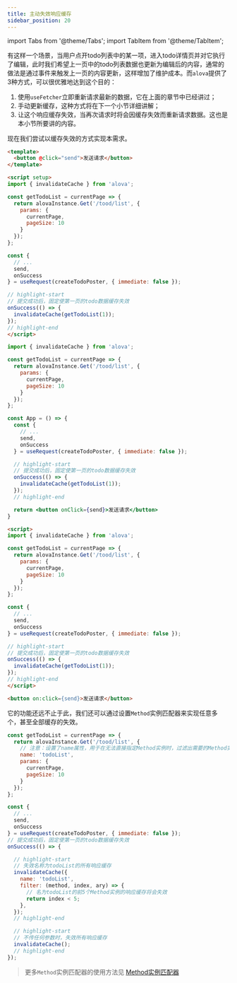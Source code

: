 ```yaml
---
title: 主动失效响应缓存
sidebar_position: 20
---
```


import Tabs from '@theme/Tabs';
import TabItem from '@theme/TabItem';


有这样一个场景，当用户点开todo列表中的某一项，进入todo详情页并对它执行了编辑，此时我们希望上一页中的todo列表数据也更新为编辑后的内容，通常的做法是通过事件来触发上一页的内容更新，这样增加了维护成本。而`alova`提供了3种方式，可以很优雅地达到这个目的：
1. 使用`useFetcher`立即重新请求最新的数据，它在上面的章节中已经讲过；
2. 手动更新缓存，这种方式将在下一个小节详细讲解；
3. 让这个响应缓存失效，当再次请求时将会因缓存失效而重新请求数据。这也是本小节所要讲的内容。

现在我们尝试以缓存失效的方式实现本需求。
<Tabs>
<TabItem value="1" label="vue">

```html
<template>
  <button @click="send">发送请求</button>
</template>

<script setup>
import { invalidateCache } from 'alova';

const getTodoList = currentPage => {
  return alovaInstance.Get('/tood/list', {
    params: {
      currentPage,
      pageSize: 10
    }
  });
};

const {
  // ...
  send,
  onSuccess
} = useRequest(createTodoPoster, { immediate: false });

// highlight-start
// 提交成功后，固定使第一页的todo数据缓存失效
onSuccess(() => {
  invalidateCache(getTodoList(1));
});
// highlight-end
</script>
```

</TabItem>
<TabItem value="2" label="react">

```jsx
import { invalidateCache } from 'alova';

const getTodoList = currentPage => {
  return alovaInstance.Get('/tood/list', {
    params: {
      currentPage,
      pageSize: 10
    }
  });
};

const App = () => {
  const {
    // ...
    send,
    onSuccess
  } = useRequest(createTodoPoster, { immediate: false });

  // highlight-start
  // 提交成功后，固定使第一页的todo数据缓存失效
  onSuccess(() => {
    invalidateCache(getTodoList(1));
  });
  // highlight-end

  return <button onClick={send}>发送请求</button>
}
```

</TabItem>
<TabItem value="3" label="svelte">

```html
<script>
import { invalidateCache } from 'alova';

const getTodoList = currentPage => {
  return alovaInstance.Get('/tood/list', {
    params: {
      currentPage,
      pageSize: 10
    }
  });
};

const {
  // ...
  send,
  onSuccess
} = useRequest(createTodoPoster, { immediate: false });

// highlight-start
// 提交成功后，固定使第一页的todo数据缓存失效
onSuccess(() => {
  invalidateCache(getTodoList(1));
});
// highlight-end
</script>

<button on:click={send}>发送请求</button>
```

</TabItem>
</Tabs>

它的功能还远不止于此，我们还可以通过设置`Method`实例匹配器来实现任意多个，甚至全部缓存的失效。

```javascript
const getTodoList = currentPage => {
  return alovaInstance.Get('/tood/list', {
    // 注意：设置了name属性，用于在无法直接指定Method实例时，过滤出需要的Method实例
    name: 'todoList',
    params: {
      currentPage,
      pageSize: 10
    }
  });
};

const {
  // ...
  send,
  onSuccess
} = useRequest(createTodoPoster, { immediate: false });
// 提交成功后，固定使第一页的todo数据缓存失效
onSuccess(() => {

  // highlight-start
  // 失效名称为todoList的所有响应缓存
  invalidateCache({
    name: 'todoList',
    filter: (method, index, ary) => {
      // 名为todoList的前5个Method实例的响应缓存将会失效
      return index < 5;
    },
  });
  // highlight-end

  // highlight-start
  // 不传任何参数时，失效所有响应缓存
  invalidateCache();
  // highlight-end
});
```

> 更多`Method`实例匹配器的使用方法见 [Method实例匹配器](../next-step/method-instance-matcher )